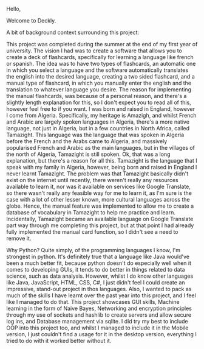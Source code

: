 Hello,

Welcome to Deckly.

A bit of background context surrounding this project:

This project was completed during the summer at the end of my first year of university. 
The vision I had was to create a software that allows you to create a deck of flashcards, specifically for learning a language like french or spanish. 
The idea was to have two types of flashcards, an automatic one in which you select a language and the software automatically translates the english into the desired language, creating a two sided flashcard,
and a manual type of flashcard, in which you manually enter the english and the translation to whatever language you desire.
The reason for implementing the manual flashcards, was because of a personal reason, and there's a slightly length explanation for this, so I don't expect you to read all of this, however feel free to if you want.
I was born and raised in England, however I come from Algeria. Specifically, my heritage is Amazigh, and whilst French and Arabic are largely spoken languages in Algeria,
there's a more native language, not just in Algeria, but in a few countries in North Africa, called Tamazight. This language was the language that was spoken in Algeria before
the French and the Arabs came to Algeria, and massively popularised French and Arabic as the main languages, but in the villages of the north of Algeria, Tamazight is still spoken.
Ok, that was a long explanation, but there's a reason for all this. Tamazight is the language that I speak with my family in Algeria, however, being born and raised in England
I never learnt Tamazight. The problem was that Tamazight basically didn't exist on the internet until recently, there weren't really any resources available to learn it, 
nor was it available on services like Google Translate, so there wasn't really any feasible way for me to learn it, as I'm sure is the case with a lot of other lesser known, more cultural languages across the globe.
Hence, the manual feature was implemented to allow me to create a database of vocabulary in Tamazight to help me practice and learn. 
Incidentally, Tamazight became an available language on Google Translate part way through me completing this project, but at that point I had already fully implemented the manual card function, so I didn't see a need to remove it.

Why Python?
Quite simply, of the programming languages I know, I'm strongest in python. It's definitely true that a language like Java would've been a much better fit, 
because python doesn't do especially well when it comes to developing GUIs, it tends to do better in things related to data science, such as data analysis. 
However, whilst I do know other languages like Java, JavaScript, HTML, CSS, C#, I just didn't feel I could create an impressive, stand-out project in thos languages. 
Also, I wanted to pack as much of the skills I have learnt over the past year into this project, and I feel like I managed to do that. 
This project showcases GUI skills, Machine learning in the form of Naive Bayes, Networking and encryption principles through my use of sockets and hashlib to create servers and allow secure log ins, and
Database management via sqlite. I did try my best to include OOP into this project too, and whilst I managed to include it in the Mobile version, I just couldn't find a usage for it in the desktop version, everything I tried to do with it worked better without it.
